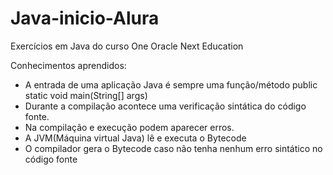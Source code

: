# Java-inicio-Alura
Exercícios em Java do curso One Oracle Next Education

Conhecimentos aprendidos:
<div>
  <ul>
    <li>A entrada de uma aplicação Java é sempre uma função/método public static void main(String[] args)</li>
    <li>Durante a compilação acontece uma verificação sintática do código fonte.</li>
    <li>Na compilação e execução podem aparecer erros.</li>
    <li>A JVM(Máquina virtual Java) lê e executa o Bytecode</li>
    <li>O compilador gera o Bytecode caso não tenha nenhum erro sintático no código fonte</li>
  </ul>
</div>
